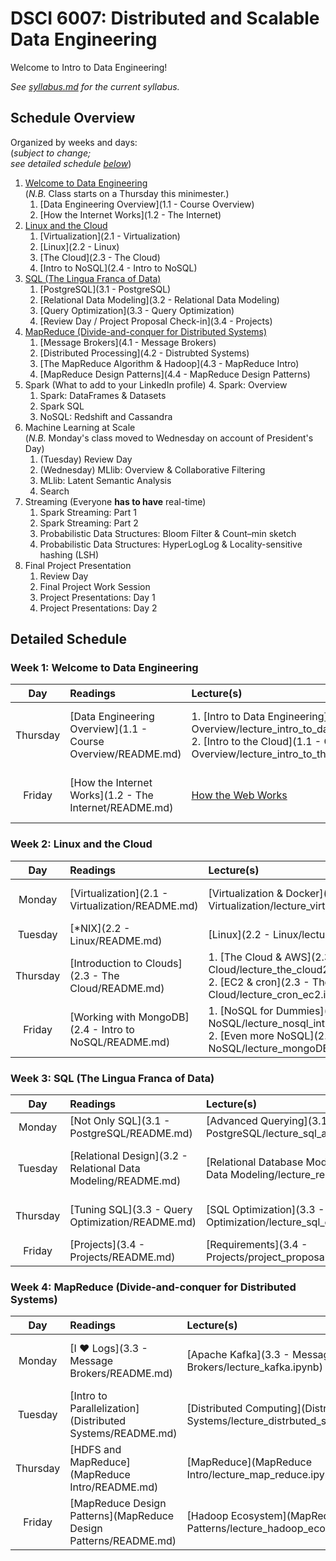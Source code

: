 # DSCI 6007: Distributed and Scalable Data Engineering

Welcome to Intro to Data Engineering!

_See [syllabus.md](syllabus.md) for the current syllabus._

## Schedule Overview
Organized by weeks and days:  
(_subject to change;  
see detailed schedule [below](#detailed-schedule)_)

1. [Welcome to Data Engineering](#week-1-welcome-to-data-engineering)  
(_N.B._ Class starts on a Thursday this minimester.)
    1. [Data Engineering Overview](1.1 - Course Overview)
    2. [How the Internet Works](1.2 - The Internet)
2. [Linux and the Cloud](#week-2-linux-and-the-cloud)
    1. [Virtualization](2.1 - Virtualization)
    2. [Linux](2.2 - Linux)
    3. [The Cloud](2.3 - The Cloud)
    4. [Intro to NoSQL](2.4 - Intro to NoSQL)
3. [SQL (The Lingua Franca of Data)](#week-3-sql-the-lingua-franca-of-data)
    1. [PostgreSQL](3.1 - PostgreSQL)
    2. [Relational Data Modeling](3.2 - Relational Data Modeling)
    3. [Query Optimization](3.3 - Query Optimization)
    4. [Review Day / Project Proposal Check-in](3.4 - Projects)
4. [MapReduce (Divide-and-conquer for Distributed Systems)](#week-4-mapreduce-divide-and-conquer-for-distributed-systems)
    1. [Message Brokers](4.1 - Message Brokers)
    2. [Distributed Processing](4.2 - Distrubted Systems)
    3. [The MapReduce Algorithm & Hadoop](4.3 - MapReduce Intro)
    4. [MapReduce Design Patterns](4.4 - MapReduce Design Patterns)
5. Spark (What to add to your LinkedIn profile)
    4. Spark: Overview
    1. Spark: DataFrames & Datasets
    2. Spark SQL
    3. NoSQL: Redshift and Cassandra
6. Machine Learning at Scale  
(_N.B._ Monday's class moved to Wednesday on account of President's Day)
    1. (Tuesday) Review Day
    2. (Wednesday) MLlib: Overview & Collaborative Filtering
    3. MLlib: Latent Semantic Analysis
    4. Search
7. Streaming (Everyone **has to have** real-time)
    1. Spark Streaming: Part 1
    2. Spark Streaming: Part 2
    3. Probabilistic Data Structures: Bloom Filter & Count–min sketch
    4. Probabilistic Data Structures: HyperLogLog & Locality-sensitive hashing (LSH)
8. Final Project Presentation
    1. Review Day
    2. Final Project Work Session      
    3. Project Presentations: Day 1    
    4. Project Presentations: Day 2     

## Detailed Schedule

### Week 1: Welcome to Data Engineering  

| Day      | Readings | Lecture(s) | Assignment |
|:--------:|:-------- |:---------- |:---------- |
| Thursday | [Data Engineering Overview](1.1 - Course Overview/README.md) | 1. [Intro to Data Engineering](1.1 - Course Overview/lecture_intro_to_data_engineering.ipynb) <BR /> 2. [Intro to the Cloud](1.1 - Course Overview/lecture_intro_to_the_cloud.ipynb) | [Conencting to the Cloud with Python](1.1 - Course Overview/lab.md) |
| Friday   | [How the Internet Works](1.2 - The Internet/README.md) | [How the Web Works](http://slides.com/wesleyreid/how-the-web-works) | [Generating Reports](1.2 - The Internet/lab.md) |

### Week 2: Linux and the Cloud

| Day      | Readings | Lecture(s) | Assignment |
|:--------:|:-------- |:---------- |:---------- |
| Monday   | [Virtualization](2.1 - Virtualization/README.md) | [Virtualization & Docker](2.1 - Virtualization/lecture_virtualization.ipynb) | [Your Very Own Web Server](2.1 - Virtualization/lab.md) |
| Tuesday  | [\*NIX](2.2 - Linux/README.md) | [Linux](2.2 - Linux/lecture_linux.ipynb) | [Linux Intro](2.2 - Linux/lab.md) |
| Thursday | [Introduction to Clouds](2.3 - The Cloud/README.md) | 1. [The Cloud & AWS](2.3 - The Cloud/lecture_the_cloud2_EC2.ipynb) <BR /> 2. [EC2 & cron](2.3 - The Cloud/lecture_cron_ec2.ipynb) | [Move your Linux machine to the Cloud](2.3 - The Cloud/lab.md) |
| Friday | [Working with MongoDB](2.4 - Intro to NoSQL/README.md) | 1. [NoSQL for Dummies](2.4 - Intro to NoSQL/lecture_nosql_intro.ipynb) <BR /> 2. [Even more NoSQL](2.4 - Intro to NoSQL/lecture_mongoDB.ipynb) | [Streaming Tweets into Mongo](2.4 - Intro to NoSQL/lab.md) |

### Week 3: SQL (The Lingua Franca of Data)

| Day      | Readings | Lecture(s) | Assignment |
|:--------:|:-------- |:---------- |:---------- |
| Monday   | [Not Only SQL](3.1 - PostgreSQL/README.md) | [Advanced Querying](3.1 - PostgreSQL/lecture_sql_advanced_querying.ipynb) | [RDS](3.1 - PostgreSQL/lab.md) |
| Tuesday  | [Relational Design](3.2 - Relational Data Modeling/README.md) | [Relational Database Modeling](3.2 - Relational Data Modeling/lecture_relational_model.ipynb) | [Data Modeling Practice](3.2 - Relational Data Modeling/lab.md) |
| Thursday | [Tuning SQL](3.3 - Query Optimization/README.md) | [SQL Optimization](3.3 - Query Optimization/lecture_sql_optimization.ipynb) | [Client-Server](3.3 - Query Optimization/lab.md)
| Friday   | [Projects](3.4 - Projects/README.md) | [Requirements](3.4 - Projects/project_proposal.ipynb) | [Proposal](3.4 - Projects/lab.md) |

### Week 4: MapReduce (Divide-and-conquer for Distributed Systems)

| Day      | Readings | Lecture(s) | Assignment |
|:--------:|:-------- |:---------- |:---------- |
| Monday | [I ♥ Logs](3.3 - Message Brokers/README.md) | [Apache Kafka](3.3 - Message Brokers/lecture_kafka.ipynb) | [Drinking from the Firehose](3.3 - Message Brokers/lab.md) |
| Tuesday  | [Intro to Parallelization](Distributed Systems/README.md) | [Distributed Computing](Distributed Systems/lecture_distrbuted_systems.ipynb) | [Embarrassingly Parallel](Distributed Systems/lab.md) |
| Thursday | [HDFS and MapReduce](MapReduce Intro/README.md) | [MapReduce](MapReduce Intro/lecture_map_reduce.ipynb) | [Scaling Out](MapReduce Intro/lab.md) |
| Friday   | [MapReduce Design Patterns](MapReduce Design Patterns/README.md) | [Hadoop Ecosystem](MapReduce Design Patterns/lecture_hadoop_ecosystem.ipynb) | [Meet MrJob](MapReduce Design Patterns/lab.md) |
